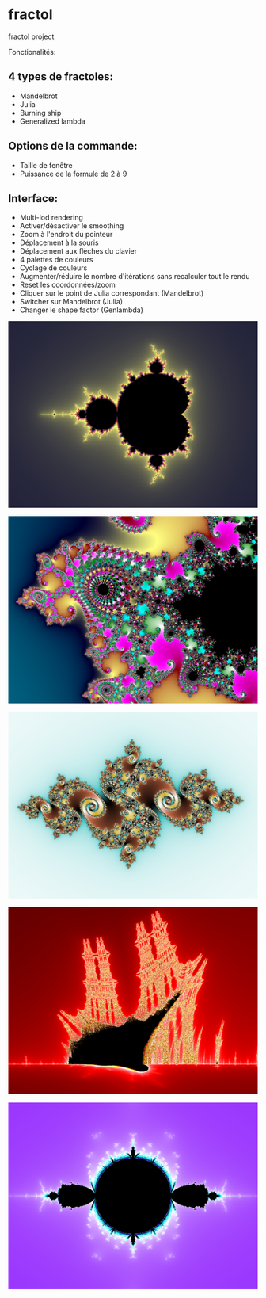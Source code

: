 # fractol
fractol project

Fonctionalités:
## 4 types de fractoles:
- Mandelbrot
- Julia
- Burning ship
- Generalized lambda

## Options de la commande:
- Taille de fenêtre
- Puissance de la formule de 2 à 9

## Interface:
- Multi-lod rendering
- Activer/désactiver le smoothing
- Zoom à l'endroit du pointeur 
- Déplacement à la souris
- Déplacement aux flèches du clavier
- 4 palettes de couleurs
- Cyclage de couleurs
- Augmenter/réduire le nombre d'itérations sans recalculer tout le rendu
- Reset les coordonnées/zoom
- Cliquer sur le point de Julia correspondant (Mandelbrot)
- Switcher sur Mandelbrot (Julia)
- Changer le shape factor (Genlambda)


![alt text](https://github.com/Cyl-at-42/fractol/blob/main/fractol1.png)


![alt text](https://github.com/Cyl-at-42/fractol/blob/main/fractol2.png)


![alt text](https://github.com/Cyl-at-42/fractol/blob/main/fractol3.png)


![alt text](https://github.com/Cyl-at-42/fractol/blob/main/fractol4.png)


![alt text](https://github.com/Cyl-at-42/fractol/blob/main/fractol5.png)
